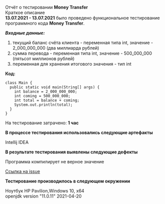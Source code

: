 Отчёт о тестировании **Money Transfer**    
Краткое описание     
**13.07.2021 - 13.07.2021** было проведено функциональное тестирование программного кода **Money Transfer**.

***Входные данные:***

1. текущий баланс счёта клиента - переменная типа int, значение - 2_000_000_000 (два миллиарда рублей)    
1. сумма перевода - переменная типа int, значение - 500_000_000 (пятьсот миллионов рублей)     
1. переменная для хранения итогового значения - тип int      

**Код:**   

    class Main {
      public static void main(String[] args) {
        int balance = 2_000_000_000;
        int coming = 500_000_000;
        int total = balance + coming;
        System.out.println(total);
      }
    }    

На тестирование затрачено: **1 час**

****В процессе тестирования использовались следующие артефакты****   

Intellij IDEA

**В результате тестирования выявлены следующие дефекты**

Программа компилирует не верное значение   

[Ссылка на  issue](https://github.com/alexboom85/KeyValidator/issues)

****Тестирование производилось в следующем окружении****

Ноутбук HP Pavilion,Windows 10, x64     
openjdk version "11.0.11" 2021-04-20
